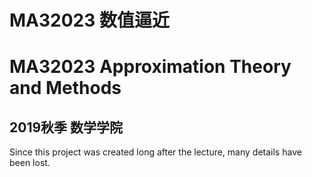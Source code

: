 #	MA32023	数值逼近
#	MA32023	 Approximation Theory and Methods
## 	2019秋季	数学学院

Since this project was created long after the lecture, many details have been lost.
